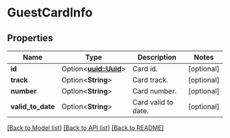 # GuestCardInfo

## Properties

Name | Type | Description | Notes
------------ | ------------- | ------------- | -------------
**id** | Option<[**uuid::Uuid**](uuid::Uuid.md)> | Card id. | [optional]
**track** | Option<**String**> | Card track. | [optional]
**number** | Option<**String**> | Card number. | [optional]
**valid_to_date** | Option<**String**> | Card valid to date. | [optional]

[[Back to Model list]](../README.md#documentation-for-models) [[Back to API list]](../README.md#documentation-for-api-endpoints) [[Back to README]](../README.md)


